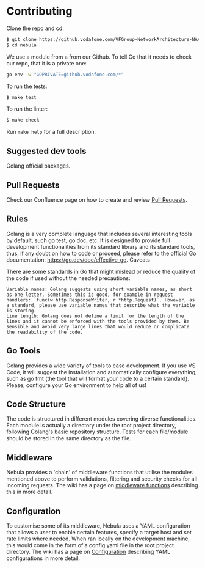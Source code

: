 # Contributing

Clone the repo and cd:
```bash
$ git clone https://github.vodafone.com/VFGroup-NetworkArchitecture-NAAP/nebula.git
$ cd nebula
```

We use a module from a from our Github. To tell Go that it needs to check our repo, that it is a private one:
```bash
go env -w "GOPRIVATE=github.vodafone.com/*"
```

To run the tests:
```bash
$ make test
```

To run the linter:
```bash
$ make check
```

Run `make help` for a full description.


## Suggested dev tools

Golang official packages.

## Pull Requests

Check our Confluence page on how to create and review [Pull Requests](https://confluence.sp.vodafone.com/display/NAAP/Pull+Requests).

## Rules

Golang is a very complete language that includes several interesting tools by default, such go test, go doc, etc. It is designed to provide full development functionalities from its standard library and its standard tools, thus, if any doubt on how to code or proceed, please refer to the official Go documentation: https://go.dev/doc/effective_go.
Caveats

There are some standards in Go that might mislead or reduce the quality of the code if used without the needed precautions:

    Variable names: Golang suggests using short variable names, as short as one letter. Sometimes this is good, for example in request handlers: `func(w http.ResponseWriter, r *http.Request)`. However, as a standard, please use variable names that describe what the variable is storing.
    Line length: Golang does not define a limit for the length of the lines and it cannot be enforced with the tools provided by them. Be sensible and avoid very large lines that would reduce or complicate the readability of the code.

## Go Tools

Golang provides a wide variety of tools to ease development. If you use VS Code, it will suggest the installation and automatically configure everything, such as go fmt (the tool that will format your code to a certain standard). Please, configure your Go environment to help all of us!

## Code Structure

The code is structured in different modules covering diverse functionalities. Each module is actually a directory under the root project directory, following Golang's basic repository structure. Tests for each file/module should be stored in the same directory as the file.

## Middleware

Nebula provides a 'chain' of middleware functions that utilise the modules mentioned above to perform validations, filtering and security checks for all incoming requests. The wiki has a page on [middleware functions](https://github.vodafone.com/VFGroup-NetworkArchitecture-NAAP/nebula/wiki/Middleware-Functions) describing this in more detail.

## Configuration

To customise some of its middleware, Nebula uses a YAML configuration that allows a user to enable certain features, specify a target host and set rate limits where needed. When ran locally on the development machine, this would come in the form of a config.yaml file in the root project directory. The wiki has a page on [Configuration](https://github.vodafone.com/VFGroup-NetworkArchitecture-NAAP/nebula/wiki/Configuration) describing YAML configurations in more detail.